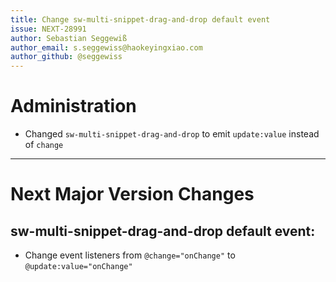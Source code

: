 ```yaml
---
title: Change sw-multi-snippet-drag-and-drop default event
issue: NEXT-28991
author: Sebastian Seggewiß
author_email: s.seggewiss@haokeyingxiao.com
author_github: @seggewiss
---
```

# Administration
* Changed `sw-multi-snippet-drag-and-drop` to emit `update:value` instead of `change`
___
# Next Major Version Changes
## sw-multi-snippet-drag-and-drop default event:
* Change event listeners from `@change="onChange"` to `@update:value="onChange"`
